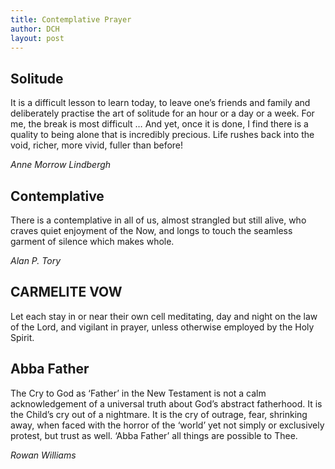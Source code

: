 ```yaml
---
title: Contemplative Prayer
author: DCH
layout: post
---
```

## Solitude

It is a difficult lesson to learn today, to leave one’s friends and family and deliberately practise the art of solitude for an hour or a day or a week.  For me, the break is most difficult … And yet, once it is done, I find there is a quality to being alone that is incredibly precious.  Life rushes back into the void, richer, more vivid, fuller than before!

*Anne Morrow Lindbergh*

## Contemplative

There is a contemplative in all of us, almost strangled but still alive, who craves quiet enjoyment of the Now, and longs to touch the seamless garment of silence which makes whole.

*Alan P. Tory*

## CARMELITE VOW

Let each stay in or near their own cell meditating, day and night on the law of the Lord, and vigilant in prayer, unless otherwise employed by the Holy Spirit.

## Abba Father

The Cry to God as ‘Father’ in the New Testament is not a calm acknowledgement of a universal truth about God’s abstract fatherhood.  It is the Child’s cry out of a nightmare.  It is the cry of outrage, fear, shrinking away, when faced with the horror of the ‘world’ yet not simply or exclusively protest, but trust as well.  ‘Abba Father’ all things are possible to Thee.

*Rowan Williams*
